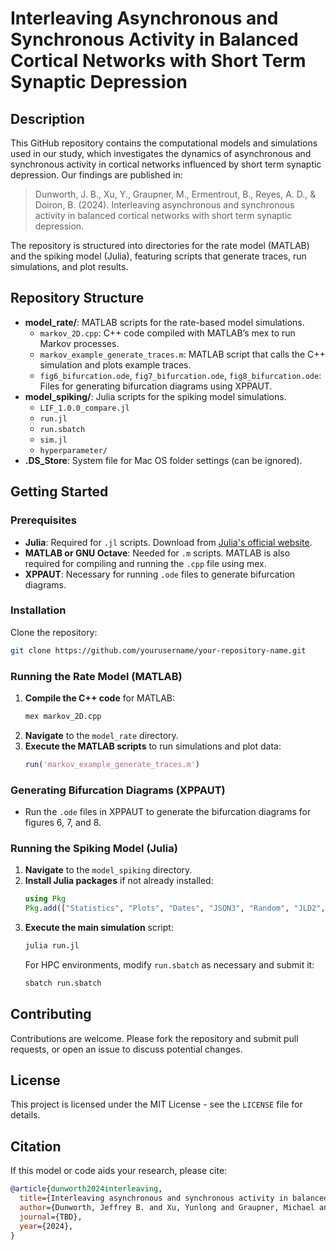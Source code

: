 # Interleaving Asynchronous and Synchronous Activity in Balanced Cortical Networks with Short Term Synaptic Depression

## Description
This GitHub repository contains the computational models and simulations used in our study, which investigates the dynamics of asynchronous and synchronous activity in cortical networks influenced by short term synaptic depression. Our findings are published in:

> Dunworth, J. B., Xu, Y., Graupner, M., Ermentrout, B., Reyes, A. D., & Doiron, B. (2024). Interleaving asynchronous and synchronous activity in balanced cortical networks with short term synaptic depression. 

The repository is structured into directories for the rate model (MATLAB) and the spiking model (Julia), featuring scripts that generate traces, run simulations, and plot results.

## Repository Structure
- **model_rate/**: MATLAB scripts for the rate-based model simulations.
  - `markov_2D.cpp`: C++ code compiled with MATLAB’s mex to run Markov processes.
  - `markov_example_generate_traces.m`: MATLAB script that calls the C++ simulation and plots example traces.
  - `fig6_bifurcation.ode`, `fig7_bifurcation.ode`, `fig8_bifurcation.ode`: Files for generating bifurcation diagrams using XPPAUT.
- **model_spiking/**: Julia scripts for the spiking model simulations.
  - `LIF_1.0.0_compare.jl`
  - `run.jl`
  - `run.sbatch`
  - `sim.jl`
  - `hyperparameter/`
- **.DS_Store**: System file for Mac OS folder settings (can be ignored).

## Getting Started

### Prerequisites
- **Julia**: Required for `.jl` scripts. Download from [Julia's official website](https://julialang.org/downloads/).
- **MATLAB or GNU Octave**: Needed for `.m` scripts. MATLAB is also required for compiling and running the `.cpp` file using mex.
- **XPPAUT**: Necessary for running `.ode` files to generate bifurcation diagrams.

### Installation
Clone the repository:
```bash
git clone https://github.com/yourusername/your-repository-name.git
```

### Running the Rate Model (MATLAB)
1. **Compile the C++ code** for MATLAB:
   ```bash
   mex markov_2D.cpp
   ```
2. **Navigate** to the `model_rate` directory.
3. **Execute the MATLAB scripts** to run simulations and plot data:
   ```matlab
   run('markov_example_generate_traces.m')
   ```

### Generating Bifurcation Diagrams (XPPAUT)
- Run the `.ode` files in XPPAUT to generate the bifurcation diagrams for figures 6, 7, and 8.

### Running the Spiking Model (Julia)
1. **Navigate** to the `model_spiking` directory.
2. **Install Julia packages** if not already installed:
   ```julia
   using Pkg
   Pkg.add(["Statistics", "Plots", "Dates", "JSON3", "Random", "JLD2", "Distributed", "SharedArrays", "Measures", "Distributions"])
   ```
3. **Execute the main simulation** script:
   ```bash
   julia run.jl
   ```
   For HPC environments, modify `run.sbatch` as necessary and submit it:
   ```bash
   sbatch run.sbatch
   ```

## Contributing
Contributions are welcome. Please fork the repository and submit pull requests, or open an issue to discuss potential changes.

## License
This project is licensed under the MIT License - see the `LICENSE` file for details.

## Citation
If this model or code aids your research, please cite:
```bibtex
@article{dunworth2024interleaving,
  title={Interleaving asynchronous and synchronous activity in balanced cortical networks with short term synaptic depression},
  author={Dunworth, Jeffrey B. and Xu, Yunlong and Graupner, Michael and Ermentrout, Bard and Reyes, Alex D. and Doiron, Brent},
  journal={TBD},
  year={2024},
}
```
